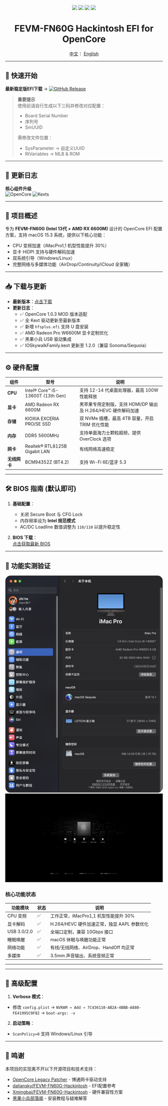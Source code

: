 <p align="center">
  <img src="https://img.shields.io/badge/OpenCore-1.0.3_MOD-9cf?style=flat-square&logo=apple" />
  <img src="https://img.shields.io/badge/macOS-Sequoia_15.3-success?style=flat-square&logo=apple" />
  <img src="https://img.shields.io/badge/BIOS-FN60G_B11HF210-blue?style=flat-square" />
  <img src="https://img.shields.io/badge/Platform-Windows%20%7C%20macOS%20%7C%20Linux-green" />

</p>

<h1 align="center">FEVM-FN60G Hackintosh EFI for OpenCore</h1>
<div align="center">
  <a href="https://github.com/jhihhe/FEVM-FN60G-Hackintosh/blob/main/README.md">中文</a>｜
  <a href="https://github.com/jhihhe/FEVM-FN60G-Hackintosh/blob/main/README-EN.md">English</a>
</div>

---

## 🚀 快速开始
**最新稳定版EFI下载** → [![GitHub Release](https://img.shields.io/github/v/release/jhihhe/FEVM-FN60G-Hackintosh?style=for-the-badge&logo=apple)](https://github.com/jhihhe/FEVM-FN60G-Hackintosh/releases)

> **重要提示**  
> 使用前请自行生成以下三码并修改对应配置：
> - Board Serial Number
> - 序列号
> - SmUUID
> 
> 需修改文件位置：
> - SysParameter → 自定义UUID
> - RtVariables → MLB & ROM

---

## 📜 更新日志
**核心组件升级**  
![OpenCore](https://img.shields.io/badge/OpenCore-1.0.3_MOD-9cf?style=flat-square) 
![Kexts](https://img.shields.io/badge/Kexts-2025.02_Latest-4BC51D?style=flat-square)

---
## 📌 项目概述  
专为 **FEVM-FN60G (Intel 13代 + AMD RX 6600M)** 设计的 OpenCore EFI 配置方案，支持 macOS 15.3 系统，提供以下核心功能：  
- CPU 变频加速（iMacPro1,1 机型性能提升 30%）  
- 显卡 HIDPI 支持与硬件解码加速  
- 双系统引导（Windows/Linux）  
- 完整网络与多媒体功能（AirDrop/Continuity/iCloud 全家桶）  

---

## 📥 下载与更新  
- **最新版本**：[点击下载](https://github.com/jhihhe/FEVM-FN60G-Hackintosh/releases)  
- **更新日志**：  
  - ✅ OpenCore 1.0.3 MOD 版本适配  
  - ✅ 全 Kext 驱动更新至最新版本  
  - ✅ 新增 `hfsplus.efi` 支持 U 盘安装  
  - ✅ AMD Radeon Pro W6600M 显卡定制优化  
  - ✅ 黑果小兵 USB 驱动集成  
  - ✅ IOSkywalkFamily.kext 更新至 1.2.0（兼容 Sonoma/Sequoia）  

---

## ⚙️ 硬件配置  
| 组件          | 型号                          | 说明                                                                 |
|---------------|-------------------------------|----------------------------------------------------------------------|
| **CPU**       | Intel® Core™ i5-13600T (13th Gen) | 支持 12-14 代桌面处理器，最高 100W 性能释放                                |
| **显卡**      | AMD Radeon RX 6600M           | 黑苹果专用定制版，支持 HDMI/DP 输出及 H.264/HEVC 硬件解码加速                   |
| **存储**      | KIOXIA EXCERIA PRO/SE SSD     | 双 NVMe 插槽，最高 4TB 容量，开启 TRIM 优化性能                              |
| **内存**      | DDR5 5600MHz                  | 支持单面海力士颗粒超频，提供 OverClock 选项                                 |
| **网卡**      | Realtek® RTL8125B Gigabit LAN  | 有线网络高速稳定                                                      |
| **无线网卡**  | BCM94352Z (BT4.2)             | 支持 Wi-Fi 6E/蓝牙 5.3                                                |

---

## 🛠️ BIOS 指南  (默认即可)
1. **基础配置**：  
   - 关闭 Secure Boot 与 CFG Lock  
   - 内存频率设为 **Intel 规范模式**  
   - AC/DC Loadline 数值调整为 `110/110` 以提升稳定性  

2. **BIOS 下载**：  
   [点击获取最新 BIOS](https://github.com/jhihhe/FEVM-FN60G-Hackintosh/releases/tag/BIOS)  

---

## 📸 功能实测验证  
![系统概览](https://github.com/jhihhe/FEVM-FN60G-Hackintosh/raw/main/%E7%B3%BB%E7%BB%9F%E6%8A%A5%E5%91%8A.png)  
![OpenCore 主题](https://github.com/jhihhe/FEVM-FN60G-Hackintosh/raw/main/OC%E4%B8%BB%E9%A2%98.jpeg)  

### 核心功能状态  
| 功能模块       | 状态 | 说明                                                                 |
|----------------|------|----------------------------------------------------------------------|
| CPU 变频       | ✅    | 工作正常，iMacPro1,1 机型性能提升 30%                                |
| 显卡解码       | ✅    | H.264/HEVC 硬件加速正常，独显 AAPL 参数优化                            |
| USB 3.0/2.0    | ✅    | 全端口定制，兼容 10Gbps 接口                                         |
| 睡眠唤醒       | ✅    | macOS 休眠与唤醒功能正常                                            |
| 网络功能       | ✅    | 有线/无线网络、AirDrop、HandOff 均正常                              |
| 多媒体         | ✅    | 3.5mm 声音输出、系统音频正常                                         |

---

---

## 📝 高级配置  
1. **Verbose 模式**：  
  - 修改 `config.plist` → `NVRAM → Add → 7C436110-AB2A-4BBB-A880-FE41995C9F82` → `boot-args: -v`
2. **启动策略**：  
  - `ScanPolicy=0` 支持 Windows/Linux 引导

---

## 🙏 鸣谢
本项目的实现离不开以下开源项目和技术支持：
- [OpenCore Legacy Patcher](https://github.com/dortania/OpenCore-Legacy-Patcher) - 博通网卡驱动支持
- [daliansky/FEVM-FN60G-Hackintosh](https://github.com/daliansky/FEVM-FN60G-Hackintosh) - EFI配置参考
- [Xmingbai/FEVM-FN60G-Hackintosh](https://github.com/Xmingbai/FEVM-FN60G-Hackintosh) - 硬件兼容性方案
- [黑果小兵部落阁](https://blog.daliansky.net/) - 安装教程与疑难解答
